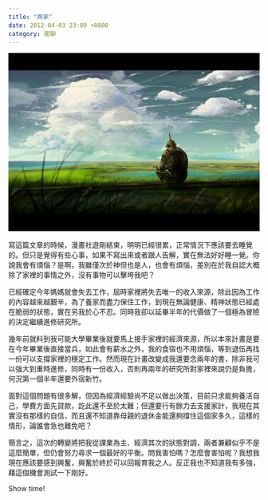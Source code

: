 ```yaml
---
title: "齊家"
date: 2012-04-03 23:09 +0800
category: 閒聊
---
```


![](/images/robot.jpg)

寫這篇文章的時候，漫畫社遊剛結束，明明已經很累，正常情況下應該要去睡覺的。但只是覺得有些心事，如果不寫出來或者跟人告解，實在無法好好睡一覺。你說我會有煩惱？是啊，我雖僅次於神但也是人，也會有煩惱，差別在於我自認大概除了家裡的事情之外，沒有事物可以擊垮我吧？

已經確定今年媽媽就會失去工作，屆時家裡將失去唯一的收入來源，除此因為工作的內容越來越艱辛，為了養家而盡力保住工作，到現在無論健康、精神狀態已經處在脆弱的狀態，實在另我於心不忍。同時我卻以延畢半年的代價做了一個極為冒險的決定繼續進修研究所。

幾年前就料到我可能大學畢業後就要馬上接手家裡的經濟來源，所以本來計畫是要在今年畢業後直接當兵，如此會有薪水之外，我的食宿也不用煩惱，等到退伍再找一份可以支撐家裡的穩定工作。然而現在計畫改變成我還要念兩年的書，除非我可以強大到重時進修，同時有一份收入，否則再兩年的研究所對家裡來說仍是負擔，何況第一個半年還要外宿新竹。

面對這個問題有很多解，但因為經濟經驗尚不足以做出決策，目前只求能夠養活自己，學費方面先貸款，訖此還不至於太難；但還要行有餘力去支援家計，我現在其實沒有那樣的自信，而且還不知道靠母親的退休金能還夠撐住這個家多久，這樣的情形，論誰會急也難免吧？

簡言之，這次的轉變將把我從課業為主、經濟其次的狀態對調，兩者兼顧似乎不是這麼簡單，但仍會努力尋求一個最好的平衡。問我害怕嗎？怎麼會害怕呢？我想我現在應該要感到興奮，興奮於終於可以回報育我之人。反正我也不知道我有多強，藉這個機會測試一下剛好。

Show time!